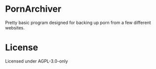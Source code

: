 # PornArchiver
Pretty basic program designed for backing up porn from a few different websites.

# License
Licensed under AGPL-3.0-only
